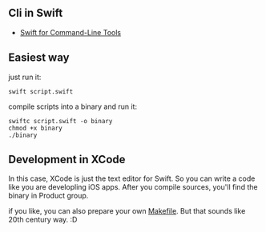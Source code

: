 Cli in Swift
--------------------

- [Swift for Command-Line Tools](https://realm.io/news/swift-for-CLI/)

## Easiest way

just run it:

    swift script.swift

compile scripts into a binary and run it:

    swiftc script.swift -o binary
    chmod +x binary
    ./binary

## Development in XCode

In this case, XCode is just the text editor for Swift.
So you can write a code like you are developling iOS apps.
After you compile sources, you'll find the binary in Product group.

if you like, you can also prepare your own [Makefile](http://owensd.io/2015/01/14/compiling-swift-without-xcode.html).
But that sounds like 20th century way. :D
